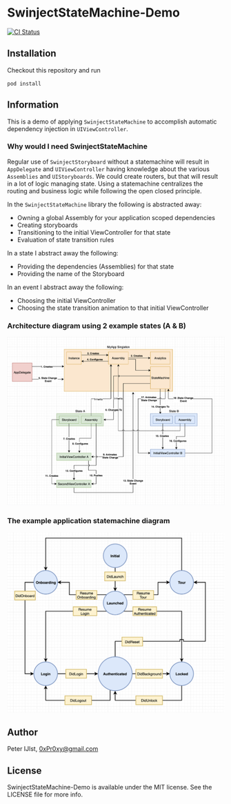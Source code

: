 # SwinjectStateMachine-Demo

[![CI Status](https://img.shields.io/travis/0xPr0xy/SwinjectStateMachine-Demo.svg?style=flat)](https://travis-ci.org/0xPr0xy/SwinjectStateMachine)

## Installation

Checkout this repository and run

```
pod install
```

## Information

This is a demo of applying `SwinjectStateMachine` to accomplish automatic dependency injection in `UIViewController`.


### Why would I need SwinjectStateMachine
Regular use of `SwinjectStoryboard` without a statemachine will result in `AppDelegate` and `UIViewController` having knowledge about the various `Assemblies` and `UIStoryboards`. We could create routers, but that will result in a lot of logic managing state. Using a statemachine centralizes the routing and business logic while following the open closed principle.

In the `SwinjectStateMachine` library the following is abstracted away:

- Owning a global Assembly for your application scoped dependencies
- Creating storyboards
- Transitioning to the initial ViewController for that state
- Evaluation of state transition rules

In a state I abstract away the following:

- Providing the dependencies (Assemblies) for that state
- Providing the name of the Storyboard

In an event I abstract away the following:

- Choosing the initial ViewController
- Choosing the state transition animation to that initial ViewController


### Architecture diagram using 2 example states (A & B)
![](Swoorn/Resources/architecture-example.png)

### The example application statemachine diagram
![](Swoorn/Resources/state-diagram.png)

## Author

Peter IJlst, 0xPr0xy@gmail.com

## License

SwinjectStateMachine-Demo is available under the MIT license. See the LICENSE file for more info.